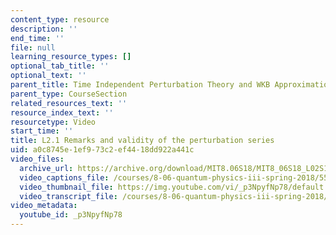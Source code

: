 ```yaml
---
content_type: resource
description: ''
end_time: ''
file: null
learning_resource_types: []
optional_tab_title: ''
optional_text: ''
parent_title: Time Independent Perturbation Theory and WKB Approximation
parent_type: CourseSection
related_resources_text: ''
resource_index_text: ''
resourcetype: Video
start_time: ''
title: L2.1 Remarks and validity of the perturbation series
uid: a0c8745e-1ef9-73c2-ef44-18dd922a441c
video_files:
  archive_url: https://archive.org/download/MIT8.06S18/MIT8_06S18_L02S1_300k.mp4
  video_captions_file: /courses/8-06-quantum-physics-iii-spring-2018/55731c49585e59a18608eb914bd2ac69_p3NpyfNp78.vtt
  video_thumbnail_file: https://img.youtube.com/vi/_p3NpyfNp78/default.jpg
  video_transcript_file: /courses/8-06-quantum-physics-iii-spring-2018/f5c0f0dae823708f84807a7446cf471d_p3NpyfNp78.pdf
video_metadata:
  youtube_id: _p3NpyfNp78
---
```

